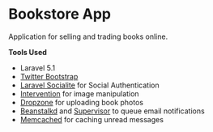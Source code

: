 # Bookstore App

Application for selling and trading books online. 

**Tools Used**

*   Laravel 5.1
*   [Twitter Bootstrap](http://getbootstrap.com/)
*   [Laravel Socialite](https://github.com/laravel/socialite) for Social Authentication
*   [Intervention](http://image.intervention.io/) for image manipulation
*   [Dropzone](http://www.dropzonejs.com/) for uploading book photos
*   [Beanstalkd](http://kr.github.io/beanstalkd/) and [Supervisor](http://supervisord.org/) to queue email notifications
*   [Memcached](http://memcached.org/) for caching unread messages
